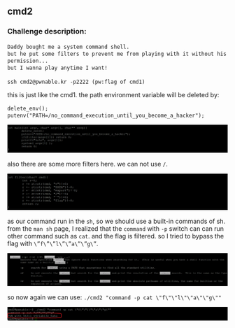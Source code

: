 
## cmd2

### Challenge description:

    Daddy bought me a system command shell.
    but he put some filters to prevent me from playing with it without his permission...
    but I wanna play anytime I want!

    ssh cmd2@pwnable.kr -p2222 (pw:flag of cmd1)

this is just like the cmd1. the path environment variable will be deleted by:

    delete_env();
    putenv("PATH=/no_command_execution_until_you_become_a_hacker");

![App Screenshot](https://github.com/majidgourkani/PWN-writeups/blob/main/images/cmd2-1.png)

also there are some more filters here. we can not use `/`.

![App Screenshot](https://github.com/majidgourkani/PWN-writeups/blob/main/images/cmd2-2.png)

as our command run in the `sh`, so we should use a built-in commands of sh. from the `man sh` page, I realized that the `command` with `-p` switch can can run other command such as `cat`.
and the flag is filtered. so I tried to bypass the flag with `\”f\”\”l\”\”a\”\”g\”`.

![App Screenshot](https://github.com/majidgourkani/PWN-writeups/blob/main/images/cmd2-3.png)

so now again we can use: `./cmd2 "command -p cat \"f\"\"l\"\"a\"\"g\""`

![App Screenshot](https://github.com/majidgourkani/PWN-writeups/blob/main/images/cmd2-4.png)
